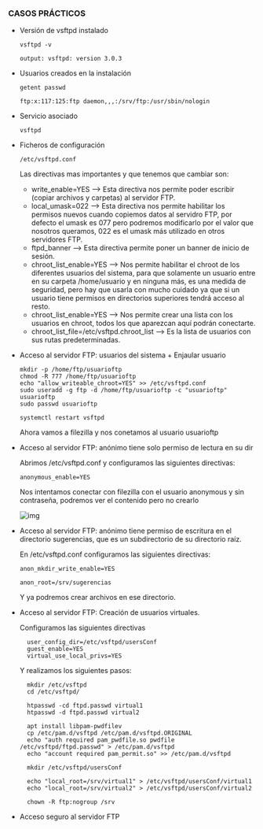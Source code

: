 ### CASOS PRÁCTICOS

- Versión de vsftpd instalado
    
      vsftpd -v
      
      output: vsftpd: version 3.0.3


- Usuarios creados en la instalación

      getent passwd
      
      ftp:x:117:125:ftp daemon,,,:/srv/ftp:/usr/sbin/nologin


- Servicio asociado

      vsftpd

- Ficheros de configuración

      /etc/vsftpd.conf
      
  Las directivas mas importantes y que tenemos que cambiar son:
  
    - write_enable=YES –> Esta directiva nos permite poder escribir (copiar archivos y carpetas) al servidor FTP.
    - local_umask=022 –> Esta directiva nos permite habilitar los permisos nuevos cuando copiemos datos al servidro FTP, por defecto el umask es 077 pero podremos modificarlo por el valor que nosotros queramos, 022 es el umask más utilizado en otros servidores FTP.
    - ftpd_banner –> Esta directiva permite poner un banner de inicio de sesión.
    - chroot_list_enable=YES –> Nos permite habilitar el chroot de los diferentes usuarios del sistema, para que solamente un usuario entre en su carpeta /home/usuario y en ninguna más, es una medida de seguridad, pero hay que usarla con mucho cuidado ya que si un usuario tiene permisos en directorios superiores tendrá acceso al resto.
    - chroot_list_enable=YES –> Nos permite crear una lista con los usuarios en chroot, todos los que aparezcan aquí podrán conectarte.
    - chroot_list_file=/etc/vsftpd.chroot_list –> Es la lista de usuarios con sus rutas predeterminadas.

- Acceso al servidor FTP: usuarios del sistema + Enjaular usuario

      mkdir -p /home/ftp/usuarioftp
      chmod -R 777 /home/ftp/usuarioftp
      echo "allow_writeable_chroot=YES" >> /etc/vsftpd.conf
      sudo useradd -g ftp -d /home/ftp/usuarioftp -c "usuarioftp" usuarioftp
      sudo passwd usuarioftp
      
      systemctl restart vsftpd
      
     Ahora vamos a filezilla y nos conetamos al usuario usuarioftp

- Acceso al servidor FTP: anónimo tiene solo permiso de lectura en su dir

    Abrimos /etc/vsftpd.conf y configuramos las siguientes directivas:
    
      anonymous_enable=YES
      
    Nos intentamos conectar con filezilla con el usuario anonymous y sin contraseña, podremos ver el contenido pero no crearlo
    
    ![img](https://i.imgur.com/GYS7MX9.png)

- Acceso al servidor FTP: anónimo tiene permiso de escritura en el directorio sugerencias, que es un subdirectorio de su directorio raíz.

    En /etc/vsftpd.conf configuramos las siguientes directivas:
    
      anon_mkdir_write_enable=YES
      
      anon_root=/srv/sugerencias
      
    Y ya podremos crear archivos en ese directorio.

- Acceso al servidor FTP: Creación de usuarios virtuales.

  Configuramos las siguientes directivas
 
        user_config_dir=/etc/vsftpd/usersConf
        guest_enable=YES
        virtual_use_local_privs=YES
        
  Y realizamos los siguientes pasos:
  
        mkdir /etc/vsftpd
        cd /etc/vsftpd/
        
        htpasswd -cd ftpd.passwd virtual1
        htpasswd -d ftpd.passwd virtual2
        
        apt install libpam-pwdfilev
        cp /etc/pam.d/vsftpd /etc/pam.d/vsftpd.ORIGINAL
        echo "auth required pam_pwdfile.so pwdfile /etc/vsftpd/ftpd.passwd" > /etc/pam.d/vsftpd
        echo "account required pam_permit.so" >> /etc/pam.d/vsftpd

        mkdir /etc/vsftpd/usersConf
        
        echo "local_root=/srv/virtual1" > /etc/vsftpd/usersConf/virtual1
        echo "local_root=/srv/virtual2" > /etc/vsftpd/usersConf/virtual2
        
        chown -R ftp:nogroup /srv

- Acceso seguro al servidor FTP
